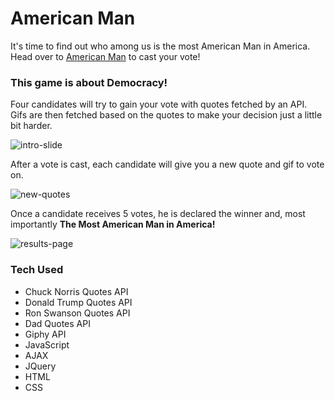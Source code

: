 # American Man

It's time to find out who among us is the most American Man in America. Head over to
[American Man]('https://lalmeida89.github.io/AmericanMan/') to cast your vote!

### This game is about Democracy!

Four candidates will try to gain your vote with quotes fetched by an API.
Gifs are then fetched based on the quotes to make your decision just a little bit harder.

![intro-slide]('/images/first-slide.png')

After a vote is cast, each candidate will give you a new quote and gif to vote on.

![new-quotes]('public/images/amMan2.png')

Once a candidate receives 5 votes, he is declared the winner and, most importantly
**The Most American Man in America!**

![results-page]('public/images/amMan3.png')

### Tech Used

* Chuck Norris Quotes API
* Donald Trump Quotes API
* Ron Swanson Quotes API
* Dad Quotes API
* Giphy API
* JavaScript
* AJAX
* JQuery
* HTML
* CSS
